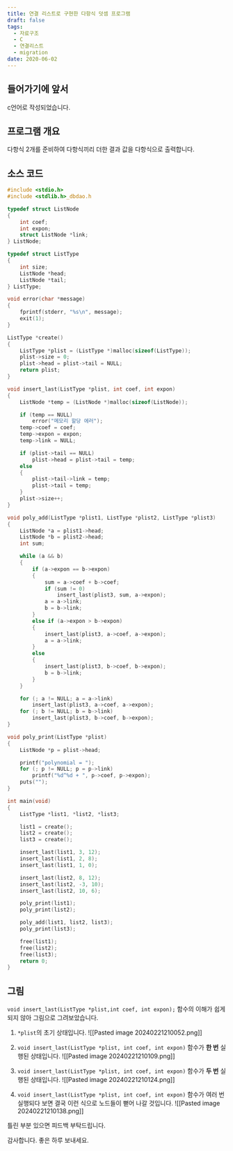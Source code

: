 ```yaml
---
title: 연결 리스트로 구현한 다항식 덧셈 프로그램
draft: false
tags:
  - 자료구조
  - C
  - 연결리스트
  - migration
date: 2020-06-02
---
```


## 들어가기에 앞서

c언어로 작성되었습니다.

## 프로그램 개요

다항식 2개를 준비하여 다항식끼리 더한 결과 값을 다항식으로 출력합니다.

## 소스 코드

```c
#include <stdio.h>
#include <stdlib.h>_dbdao.h

typedef struct ListNode
{
    int coef;
    int expon;
    struct ListNode *link;
} ListNode;

typedef struct ListType
{
    int size;
    ListNode *head;
    ListNode *tail;
} ListType;

void error(char *message)
{
    fprintf(stderr, "%s\n", message);
    exit(1);
}

ListType *create()
{
    ListType *plist = (ListType *)malloc(sizeof(ListType));
    plist->size = 0;
    plist->head = plist->tail = NULL;
    return plist;
}

void insert_last(ListType *plist, int coef, int expon)
{
    ListNode *temp = (ListNode *)malloc(sizeof(ListNode));

    if (temp == NULL)
        error("메모리 할당 에러");
    temp->coef = coef;
    temp->expon = expon;
    temp->link = NULL;

    if (plist->tail == NULL)
        plist->head = plist->tail = temp;
    else
    {
        plist->tail->link = temp;
        plist->tail = temp;
    }
    plist->size++;
}

void poly_add(ListType *plist1, ListType *plist2, ListType *plist3)
{
    ListNode *a = plist1->head;
    ListNode *b = plist2->head;
    int sum;

    while (a && b)
    {
        if (a->expon == b->expon)
        {
            sum = a->coef + b->coef;
            if (sum != 0)
                insert_last(plist3, sum, a->expon);
            a = a->link;
            b = b->link;
        }
        else if (a->expon > b->expon)
        {
            insert_last(plist3, a->coef, a->expon);
            a = a->link;
        }
        else
        {
            insert_last(plist3, b->coef, b->expon);
            b = b->link;
        }
    }

    for (; a != NULL; a = a->link)
        insert_last(plist3, a->coef, a->expon);
    for (; b != NULL; b = b->link)
        insert_last(plist3, b->coef, b->expon);
}

void poly_print(ListType *plist)
{
    ListNode *p = plist->head;

    printf("polynomial = ");
    for (; p != NULL; p = p->link)
        printf("%d^%d + ", p->coef, p->expon);
    puts("");
}

int main(void)
{
    ListType *list1, *list2, *list3;

    list1 = create();
    list2 = create();
    list3 = create();

    insert_last(list1, 3, 12);
    insert_last(list1, 2, 8);
    insert_last(list1, 1, 0);

    insert_last(list2, 8, 12);
    insert_last(list2, -3, 10);
    insert_last(list2, 10, 6);

    poly_print(list1);
    poly_print(list2);

    poly_add(list1, list2, list3);
    poly_print(list3);

    free(list1);
    free(list2);
    free(list3);
    return 0;
}
```

## 그림

`void insert_last(ListType *plist,int coef, int expon);` 함수의 이해가 쉽게 되지 않아 그림으로 그려보았습니다.

1. `*plist`의 초기 상태입니다.
   ![[Pasted image 20240221210052.png]]

2. `void insert_last(ListType *plist, int coef, int expon)` 함수가 **한 번** 실행된 상태입니다.
   ![[Pasted image 20240221210109.png]]

3. `void insert_last(ListType *plist, int coef, int expon)` 함수가 **두 번** 실행된 상태입니다.
   ![[Pasted image 20240221210124.png]]

4. `void insert_last(ListType *plist, int coef, int expon)` 함수가 여러 번 실행되다 보면 결국 이런 식으로 노드들이 뻗어 나갈 것입니다.
   ![[Pasted image 20240221210138.png]]

틀린 부분 있으면 피드백 부탁드립니다.

감사합니다. 좋은 하루 보내세요.
